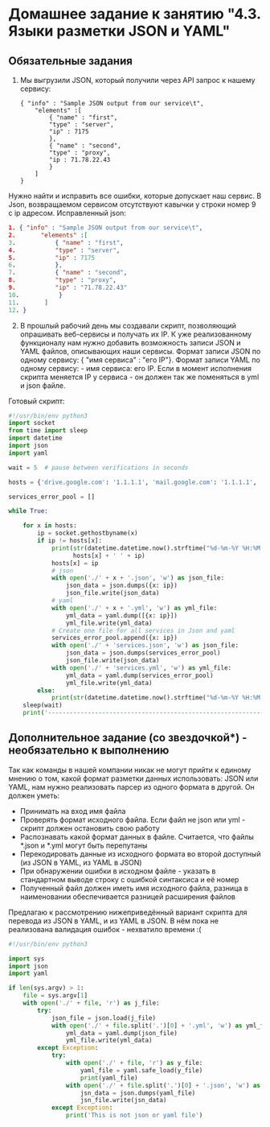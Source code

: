 # Домашнее задание к занятию "4.3. Языки разметки JSON и YAML"

## Обязательные задания

1. Мы выгрузили JSON, который получили через API запрос к нашему сервису:
   ```
   { "info" : "Sample JSON output from our service\t",
       "elements" :[
           { "name" : "first",
           "type" : "server",
           "ip" : 7175 
           },
           { "name" : "second",
           "type" : "proxy",
           "ip : 71.78.22.43
           }
       ]
   }
   ```

Нужно найти и исправить все ошибки, которые допускает наш сервис.
В Json, возвращаемом сервисом отсутствуют кавычки у строки номер 9 с ip адресом.
Исправленный json:

 ```json lines
1. { "info" : "Sample JSON output from our service\t",
2.       "elements" :[
3.           { "name" : "first",
4.           "type" : "server",
5.           "ip" : 7175 
6.           },
7.           { "name" : "second",
8.           "type" : "proxy",
9.           "ip" : "71.78.22.43"
10.           }
11.       ]
12. }
```

2. В прошлый рабочий день мы создавали скрипт, позволяющий опрашивать веб-сервисы и получать их IP. К уже реализованному
   функционалу нам нужно добавить возможность записи JSON и YAML файлов, описывающих наши сервисы. Формат записи JSON по
   одному сервису: { "имя сервиса" : "его IP"}. Формат записи YAML по одному сервису: - имя сервиса: его IP. Если в
   момент исполнения скрипта меняется IP у сервиса - он должен так же поменяться в yml и json файле.

Готовый скрипт:

```python
#!/usr/bin/env python3
import socket
from time import sleep
import datetime
import json
import yaml

wait = 5  # pause between verifications in seconds

hosts = {'drive.google.com': '1.1.1.1', 'mail.google.com': '1.1.1.1', 'google.com': '1.1.1.1'}

services_error_pool = []

while True:

    for x in hosts:
        ip = socket.gethostbyname(x)
        if ip != hosts[x]:
            print(str(datetime.datetime.now().strftime("%d-%m-%Y %H:%M:%S")) + ' [ERROR] ' + str(x) + ' IP mismatch: ' +
                  hosts[x] + ' ' + ip)
            hosts[x] = ip
            # json
            with open('./' + x + '.json', 'w') as json_file:
                json_data = json.dumps({x: ip})
                json_file.write(json_data)
            # yaml
            with open('./' + x + '.yml', 'w') as yml_file:
                yml_data = yaml.dump([{x: ip}])
                yml_file.write(yml_data)
            # Create one file for all services in Json and yaml
            services_error_pool.append({x: ip})
            with open('./' + 'services.json', 'w') as json_file:
                json_data = json.dumps(services_error_pool)
                json_file.write(json_data)
            with open('./' + 'services.yml', 'w') as yml_file:
                yml_data = yaml.dump(services_error_pool)
                yml_file.write(yml_data)
        else:
            print(str(datetime.datetime.now().strftime("%d-%m-%Y %H:%M:%S")) + ' ' + str(x) + ' ' + ip)
    sleep(wait)
    print('-----------------------------------------------------------------------------------------------------------')

```

## Дополнительное задание (со звездочкой*) - необязательно к выполнению

Так как команды в нашей компании никак не могут прийти к единому мнению о том, какой формат разметки данных
использовать: JSON или YAML, нам нужно реализовать парсер из одного формата в другой. Он должен уметь:

* Принимать на вход имя файла
* Проверять формат исходного файла. Если файл не json или yml - скрипт должен остановить свою работу
* Распознавать какой формат данных в файле. Считается, что файлы *.json и *.yml могут быть перепутаны
* Перекодировать данные из исходного формата во второй доступный (из JSON в YAML, из YAML в JSON)
* При обнаружении ошибки в исходном файле - указать в стандартном выводе строку с ошибкой синтаксиса и её номер
* Полученный файл должен иметь имя исходного файла, разница в наименовании обеспечивается разницей расширения файлов

Предлагаю к рассмотрению нижеприведённый вариант скрипта для перевода из JSON в YAML, и из YAML в JSON.
В нём пока не реализована валидация ошибок - нехватило времени :(

```python
#!/usr/bin/env python3

import sys
import json
import yaml

if len(sys.argv) > 1:
    file = sys.argv[1]
    with open('./' + file, 'r') as j_file:
        try:
            json_file = json.load(j_file)
            with open('./' + file.split('.')[0] + '.yml', 'w') as yml_file:
                yml_data = yaml.dump(json_file)
                yml_file.write(yml_data)
        except Exception:
            try:
                with open('./' + file, 'r') as y_file:
                    yaml_file = yaml.safe_load(y_file)
                    print(yaml_file)
                with open('./' + file.split('.')[0] + '.json', 'w') as jsn_file:
                    jsn_data = json.dumps(yaml_file)
                    jsn_file.write(jsn_data)
            except Exception:
                print('This is not json or yaml file')
```